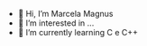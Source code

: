 - 👋 Hi, I’m Marcela Magnus
- 👀 I’m interested in ...
- 🌱 I’m currently learning C e C++


<!---
MarcelaMagnus/MarcelaMagnus is a ✨ special ✨ repository because its `README.md` (this file) appears on your GitHub profile.
You can click the Preview link to take a look at your changes.
--->

